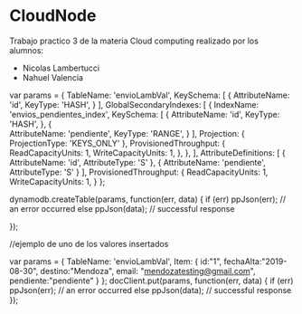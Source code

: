# CloudNode
Trabajo practico 3 de la materia Cloud computing realizado por los alumnos:
 - Nicolas Lambertucci
 - Nahuel Valencia



var params = {
    TableName: 'envioLambVal',
    KeySchema: [
        {
            AttributeName: 'id',
            KeyType: 'HASH',
        }
    ],
    GlobalSecondaryIndexes: [ 
        { 
            IndexName: 'envios_pendientes_index', 
            KeySchema: [
                { 
                    AttributeName: 'id',
                    KeyType: 'HASH',
                },
                {  
                    AttributeName: 'pendiente', 
                    KeyType: 'RANGE', 
                }
            ],
            Projection: { 
                ProjectionType: 'KEYS_ONLY'
            },
            ProvisionedThroughput: {
                ReadCapacityUnits: 1,
                WriteCapacityUnits: 1,
            },
        },
    ],
    AttributeDefinitions: [ 
        {
            AttributeName: 'id',
            AttributeType: 'S'
        },
        {
          AttributeName: 'pendiente',
          AttributeType: 'S'
        }
    ],
     ProvisionedThroughput: { 
        ReadCapacityUnits: 1, 
        WriteCapacityUnits: 1, 
     }
};

dynamodb.createTable(params, function(err, data) {
    if (err) ppJson(err); // an error occurred
    else ppJson(data); // successful response

});


//ejemplo de uno de los valores insertados 

var params = {
    TableName: 'envioLambVal',
    Item: {
        id:"1",
        fechaAlta:"2019-08-30",
        destino:"Mendoza",
        email: "mendozatesting@gmail.com",
        pendiente:"pendiente"
    }
};
docClient.put(params, function(err, data) {
    if (err) ppJson(err); // an error occurred
    else ppJson(data); // successful response
});
